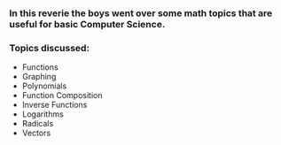### In this reverie the boys went over some math topics that are useful for basic Computer Science.
### Topics discussed:
* Functions
* Graphing
* Polynomials
* Function Composition
* Inverse Functions
* Logarithms
* Radicals
* Vectors
